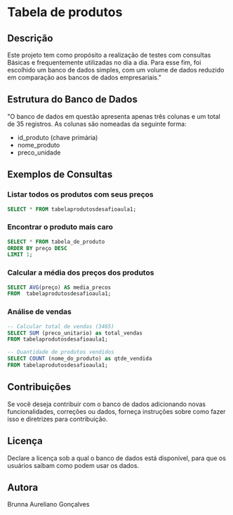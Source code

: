 
# Tabela de produtos 

## Descrição
Este projeto tem como propósito a realização de testes com consultas Básicas e frequentemente utilizadas no dia a dia. 
Para esse fim, foi escolhido um banco de dados simples, com um volume de dados reduzido em comparação aos bancos de dados empresariais."

## Estrutura do Banco de Dados
"O banco de dados em questão apresenta apenas três colunas e um total de 35 registros. As colunas são nomeadas da seguinte forma: 
  - id_produto (chave primária)
  - nome_produto
  - preco_unidade

## Exemplos de Consultas

### Listar todos os produtos com seus preços
```sql
SELECT * FROM tabelaprodutosdesafioaula1;
```
### Encontrar o produto mais caro
```sql
SELECT * FROM tabela_de_produto
ORDER BY preço DESC
LIMIT 1;
```
### Calcular a média dos preços dos produtos
```sql
SELECT AVG(preço) AS media_precos
FROM  tabelaprodutosdesafioaula1;
```
### Análise de vendas 
```sql
-- Calcular total de vendas (3465)
SELECT SUM (preco_unitario) as total_vendas
FROM tabelaprodutosdesafioaula1;

-- Quantidade de produtos vendidos
SELECT COUNT (nome_do_produto) as qtde_vendida
FROM tabelaprodutosdesafioaula1;
```

## Contribuições
Se você deseja contribuir com o banco de dados adicionando novas funcionalidades, correções ou dados, forneça instruções sobre como fazer isso e diretrizes para contribuição.

## Licença
Declare a licença sob a qual o banco de dados está disponível, para que os usuários saibam como podem usar os dados.

## Autora
Brunna Aureliano Gonçalves
